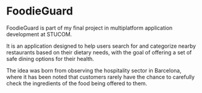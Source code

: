 ﻿# FoodieGuard
FoodieGuard is part of my final project in multiplatform application development at STUCOM.

It is an application designed to help users search for and categorize nearby restaurants based on their dietary needs, with the goal of offering a set of safe dining options for their health.

The idea was born from observing the hospitality sector in Barcelona, where it has been noted that customers rarely have the chance to carefully check the ingredients of the food being offered to them.
